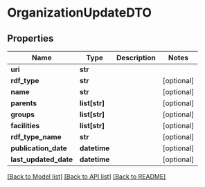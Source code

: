 # OrganizationUpdateDTO

## Properties
Name | Type | Description | Notes
------------ | ------------- | ------------- | -------------
**uri** | **str** |  | 
**rdf_type** | **str** |  | [optional] 
**name** | **str** |  | [optional] 
**parents** | **list[str]** |  | [optional] 
**groups** | **list[str]** |  | [optional] 
**facilities** | **list[str]** |  | [optional] 
**rdf_type_name** | **str** |  | [optional] 
**publication_date** | **datetime** |  | [optional] 
**last_updated_date** | **datetime** |  | [optional] 

[[Back to Model list]](../README.md#documentation-for-models) [[Back to API list]](../README.md#documentation-for-api-endpoints) [[Back to README]](../README.md)


